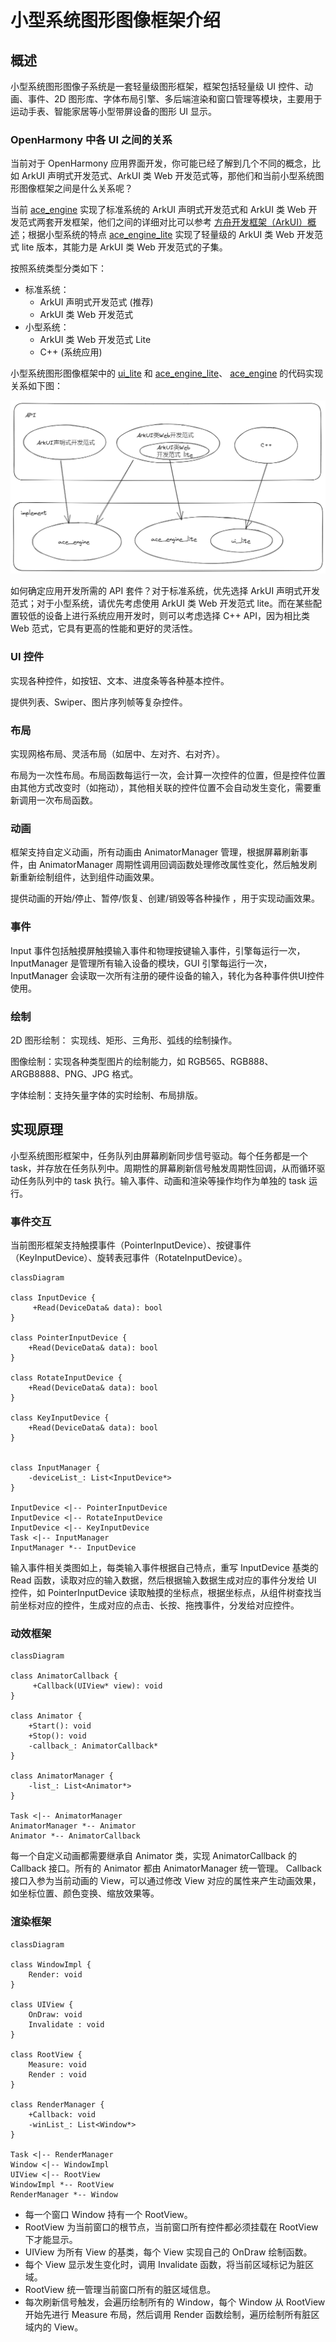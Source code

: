 # 小型系统图形图像框架介绍

## 概述
小型系统图形图像子系统是一套轻量级图形框架，框架包括轻量级 UI 控件、动画、事件、2D 图形库、字体布局引擎、多后端渲染和窗口管理等模块，主要用于运动手表、智能家居等小型带屏设备的图形 UI 显示。

### OpenHarmony 中各 UI 之间的关系
当前对于 OpenHarmony 应用界面开发，你可能已经了解到几个不同的概念，比如 ArkUI 声明式开发范式、ArkUI 类 Web 开发范式等，那他们和当前小型系统图形图像框架之间是什么关系呢？

当前 [ace_engine](https://gitee.com/openharmony/arkui_ace_engine)  实现了标准系统的 ArkUI 声明式开发范式和 ArkUI 类 Web 开发范式两套开发框架，他们之间的详细对比可以参考 [方舟开发框架（ArkUI）概述](../../application-dev/ui/arkui-overview.md)；根据小型系统的特点 [ace_engine_lite](https://gitee.com/openharmony/arkui_ace_engine_lite) 实现了轻量级的 ArkUI 类 Web 开发范式 lite 版本，其能力是 ArkUI 类 Web 开发范式的子集。

按照系统类型分类如下：
- 标准系统：
  - ArkUI 声明式开发范式 (推荐)
  - ArkUI 类 Web 开发范式
- 小型系统：
  - ArkUI 类 Web 开发范式 Lite
  - C++ (系统应用)

小型系统图形图像框架中的 [ui_lite](https://gitee.com/openharmony/arkui_ui_lite) 和 [ace_engine_lite](https://gitee.com/openharmony/arkui_ace_engine_lite)、 [ace_engine](https://gitee.com/openharmony/arkui_ace_engine) 的代码实现关系如下图：

![UI关系图](figures/openharmony_ui.png)

如何确定应用开发所需的 API 套件？对于标准系统，优先选择 ArkUI 声明式开发范式；对于小型系统，请优先考虑使用 ArkUI 类 Web 开发范式 lite。而在某些配置较低的设备上进行系统应用开发时，则可以考虑选择 C++ API，因为相比类 Web 范式，它具有更高的性能和更好的灵活性。


### UI 控件
实现各种控件，如按钮、文本、进度条等各种基本控件。

提供列表、Swiper、图片序列帧等复杂控件。

### 布局
实现网格布局、灵活布局（如居中、左对齐、右对齐）。

布局为一次性布局。布局函数每运行一次，会计算一次控件的位置，但是控件位置由其他方式改变时（如拖动），其他相关联的控件位置不会自动发生变化，需要重新调用一次布局函数。

### 动画
框架支持自定义动画，所有动画由 AnimatorManager 管理，根据屏幕刷新事件，由 AnimatorManager 周期性调用回调函数处理修改属性变化，然后触发刷新重新绘制组件，达到组件动画效果。

提供动画的开始/停止、暂停/恢复、创建/销毁等各种操作 ，用于实现动画效果。

### 事件
Input 事件包括触摸屏触摸输入事件和物理按键输入事件，引擎每运行一次，InputManager 是管理所有输入设备的模块，GUI 引擎每运行一次，InputManager 会读取一次所有注册的硬件设备的输入，转化为各种事件供UI控件使用。

### 绘制
2D 图形绘制： 实现线、矩形、三角形、弧线的绘制操作。

图像绘制：实现各种类型图片的绘制能力，如 RGB565、RGB888、ARGB8888、PNG、JPG 格式。

字体绘制：支持矢量字体的实时绘制、布局排版。

## 实现原理

小型系统图形框架中，任务队列由屏幕刷新同步信号驱动。每个任务都是一个 task，并存放在任务队列中。周期性的屏幕刷新信号触发周期性回调，从而循环驱动任务队列中的 task 执行。输入事件、动画和渲染等操作均作为单独的 task 运行。

### 事件交互

当前图形框架支持触摸事件（PointerInputDevice）、按键事件（KeyInputDevice）、旋转表冠事件（RotateInputDevice）。

```mermaid
classDiagram

class InputDevice {
     +Read(DeviceData& data): bool
}

class PointerInputDevice {
    +Read(DeviceData& data): bool
}

class RotateInputDevice {
    +Read(DeviceData& data): bool
}

class KeyInputDevice {
    +Read(DeviceData& data): bool
}


class InputManager {
    -deviceList_: List<InputDevice*>
}

InputDevice <|-- PointerInputDevice
InputDevice <|-- RotateInputDevice
InputDevice <|-- KeyInputDevice
Task <|-- InputManager
InputManager *-- InputDevice
```

输入事件相关类图如上，每类输入事件根据自己特点，重写 InputDevice 基类的 Read 函数，读取对应的输入数据，然后根据输入数据生成对应的事件分发给 UI 控件，如 PointerInputDevice 读取触摸的坐标点，根据坐标点，从组件树查找当前坐标对应的控件，生成对应的点击、长按、拖拽事件，分发给对应控件。

### 动效框架

```mermaid
classDiagram

class AnimatorCallback {
     +Callback(UIView* view): void
}

class Animator {
    +Start(): void
    +Stop(): void
    -callback_: AnimatorCallback*
}

class AnimatorManager {
    -list_: List<Animator*>
}

Task <|-- AnimatorManager
AnimatorManager *-- Animator
Animator *-- AnimatorCallback
```

每一个自定义动画都需要继承自 Animator 类，实现 AnimatorCallback 的 Callback 接口。所有的 Animator 都由 AnimatorManager 统一管理。 Callback 接口入参为当前动画的 View，可以通过修改 View 对应的属性来产生动画效果，如坐标位置、颜色变换、缩放效果等。

### 渲染框架

```mermaid
classDiagram

class WindowImpl {
    Render: void
}

class UIView {
    OnDraw: void
    Invalidate : void
}

class RootView {
    Measure: void
    Render : void
}

class RenderManager {
    +Callback: void
    -winList_: List<Window*>
}

Task <|-- RenderManager
Window <|-- WindowImpl
UIView <|-- RootView
WindowImpl *-- RootView
RenderManager *-- Window
```

 - 每一个窗口 Window 持有一个 RootView。
 - RootView 为当前窗口的根节点，当前窗口所有控件都必须挂载在 RootView 下才能显示。
 - UIView 为所有 View 的基类，每个 View 实现自己的 OnDraw 绘制函数。
 - 每个 View 显示发生变化时，调用 Invalidate 函数，将当前区域标记为脏区域。
 - RootView 统一管理当前窗口所有的脏区域信息。
 - 每次刷新信号触发，会遍历绘制所有的 Window，每个 Window 从 RootView 开始先进行 Measure 布局，然后调用 Render 函数绘制，遍历绘制所有脏区域内的 View。



